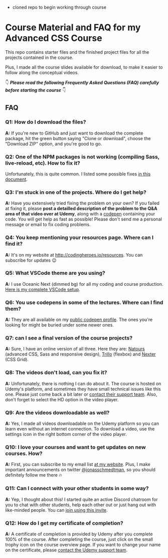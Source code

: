 * cloned repo to begin working through course
# Course Material and FAQ for my Advanced CSS Course

This repo contains starter files and the finished project files for all the projects contained in the course.

Plus, I made all the course slides available for download, to make it easier to follow along the conceptual videos.

👇 ***Please read the following Frequently Asked Questions (FAQ) carefully before starting the course*** 👇

## FAQ

### Q1: How do I download the files?

**A:** If you're new to GitHub and just want to download the complete package, hit the green button saying "Clone or download", choose the "Download ZIP" option, and you're good to go.

### Q2: One of the NPM packages is not working (compiling Sass, live-reload, etc). How to fix it?

Unfortunately, this is quite common. I listed some possible fixes [in this document](npm-fixes.md).

### Q3: I'm stuck in one of the projects. Where do I get help?

**A:** Have you extensively tried fixing the problem on your own? If you failed at fixing it, please **post a detailled description of the problem to the Q&A area of that video over at Udemy**, along with a [codepen](https://codepen.io/pen/) containing your code. You will get help as fast as possible! Please don't send me a personal message or email to fix coding problems.

### Q4: You keep mentioning your resources page. Where can I find it?

**A:** It's on my website at <http://codingheroes.io/resources>. You can subscribe for updates 😉

### Q5: What VSCode theme are you using?

**A:** I use Oceanic Next (dimmed bg) for all my coding and course production. [Here is my complete VSCode setup](vscode-setup.md).

### Q6: You use codepens in some of the lectures. Where can I find them?

**A:** They are all available on my [public codepen profile](https://codepen.io/jonasschmedtmann/pens/public/). The ones you're looking for might be buried under some newer ones.

### Q7: can I see a final version of the course projects?

**A:** Sure, I have an online version of all three. Here they are: [Natours](https://natours.netlify.com) (advanced CSS, Sass and responsive design), [Trillo](http://trillo.netlify.com/) (flexbox) and [Nexter](https://nexter.netlify.com/) (CSS Grid).

### Q8: The videos don't load, can you fix it?

**A:** Unfortunately, there is nothing I can do about it. The course is hosted on Udemy's platform, and sometimes they have small technical issues like this one. Please just come back a bit later or [contact their support team](https://support.udemy.com/hc/en-us). Also, don't forget to select the HD option in the video player.

### Q9: Are the videos downloadable as well?

**A:** Yes, I made all videos downloadable on the Udemy platform so you can learn even without an internet connection. To download a video, use the settings icon in the right bottom corner of the video player.

### Q10: I love your courses and want to get updates on new courses. How?

**A:** First, you can subscribe to my email list [at my website](http://codingheroes.io/newsletter). Plus, I make important announcements on twitter [@jonasschmedtman](https://twitter.com/jonasschmedtman), so you should definitely follow me there 🔥

### Q11: Can I connect with your other students in some way?

**A:** Yep, I thought about this! I started quite an active Discord chatroom for you to chat with other students, help each other out or just hang out with like-minded people. You can [join using this invite](https://discord.gg/0ocsLcmnIZqxMSYD).

### Q12: How do I get my certificate of completion?

**A:** A certificate of completion is provided by Udemy after you complete 100% of the course. After completing the course, just click on the small trophy icon on the course overview page. If you want to change your name on the certificate, please [contact the Udemy support team](https://support.udemy.com/hc/en-us).

